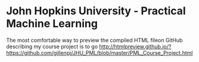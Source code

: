 John Hopkins University - Practical Machine Learning
====================================================

The most comfortable way to preview the compiled HTML fileon GitHub describing my course project is to go http://htmlpreview.github.io/?https://github.com/gillenpj/JHU_PML/blob/master/PML_Course_Project.html
